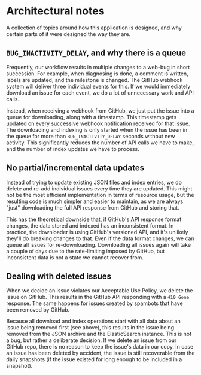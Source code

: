 # Architectural notes

A collection of topics around how this application is designed, and why certain parts of it were designed the way they are.

## `BUG_INACTIVITY_DELAY`, and why there is a queue

Frequently, our workflow results in multiple changes to a web-bug in short succession. For example, when diagnosing is done, a comment is written, labels are updated, and the milestone is changed. The GitHub webhook system will deliver three individual events for this. If we would immediately download an issue for each event, we do a lot of unnecessary work and API calls.

Instead, when receiving a webhook from GitHub, we just put the issue into a queue for downloading, along with a timestamp. This timestamp gets updated on every successive webhook notification received for that issue. The downloading and indexing is only started when the issue has been in the queue for more than `BUG_INACTIVITY_DELAY` seconds without new activity. This significantly reduces the number of API calls we have to make, and the number of index updates we have to process.

## No partial/incremental data updates

Instead of trying to update existing JSON files and index entries, we do delete and re-add individual issues every time they are updated. This might not be the most efficient implementation in terms of resource usage, but the resulting code is much simpler and easier to maintain, as we are always "just" downloading the full API response from GitHub and storing that.

This has the theoretical downside that, if GitHub's API response format changes, the data stored and indexed has an inconsistent format. In practice, the downloader is using GitHub's versioned API, and it's unlikely they'll do breaking changes to that. Even if the data format changes, we can queue all issues for re-downloading. Downloading all issues again will take a couple of days due to the rate-limiting imposed by GitHub, but inconsistent data is not a state we cannot recover from.

## Dealing with deleted issues

When we decide an issue violates our Acceptable Use Policy, we delete the issue on GitHub. This results in the GitHub API responding with a `410 Gone` response. The same happens for issues created by spambots that have been removed by GitHub.

Because all download and index operations start with all data about an issue being removed first (see above), this results in the issue being removed from the JSON archive and the ElasticSearch instance. This is not a bug, but rather a deliberate decision. If we delete an issue from our GitHub repo, there is no reason to keep the issue's data in our copy. In case an issue has been deleted by accident, the issue is still recoverable from the daily snapshots (if the issue existed for long enough to be included in a snapshot).
